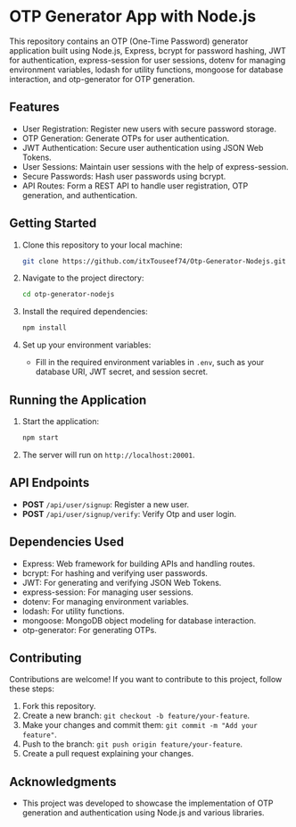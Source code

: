 # OTP Generator App with Node.js

This repository contains an OTP (One-Time Password) generator application built using Node.js, Express, bcrypt for password hashing, JWT for authentication, express-session for user sessions, dotenv for managing environment variables, lodash for utility functions, mongoose for database interaction, and otp-generator for OTP generation.

## Features

- User Registration: Register new users with secure password storage.
- OTP Generation: Generate OTPs for user authentication.
- JWT Authentication: Secure user authentication using JSON Web Tokens.
- User Sessions: Maintain user sessions with the help of express-session.
- Secure Passwords: Hash user passwords using bcrypt.
- API Routes: Form a REST API to handle user registration, OTP generation, and authentication.

## Getting Started

1. Clone this repository to your local machine:

   ```bash
   git clone https://github.com/itxTouseef74/Otp-Generator-Nodejs.git
   ```

2. Navigate to the project directory:

   ```bash
   cd otp-generator-nodejs
   ```

3. Install the required dependencies:

   ```bash
   npm install
   ```

4. Set up your environment variables:

    - Fill in the required environment variables in `.env`, such as your database URI, JWT secret, and session secret.

## Running the Application

1. Start the application:

   ```bash
   npm start
   ```

2. The server will run on `http://localhost:20001`.

## API Endpoints

- **POST** `/api/user/signup`: Register a new user.
- **POST** `/api/user/signup/verify`: Verify Otp and user login.

## Dependencies Used

- Express: Web framework for building APIs and handling routes.
- bcrypt: For hashing and verifying user passwords.
- JWT: For generating and verifying JSON Web Tokens.
- express-session: For managing user sessions.
- dotenv: For managing environment variables.
- lodash: For utility functions.
- mongoose: MongoDB object modeling for database interaction.
- otp-generator: For generating OTPs.

## Contributing

Contributions are welcome! If you want to contribute to this project, follow these steps:

1. Fork this repository.
2. Create a new branch: `git checkout -b feature/your-feature`.
3. Make your changes and commit them: `git commit -m "Add your feature"`.
4. Push to the branch: `git push origin feature/your-feature`.
5. Create a pull request explaining your changes.

## Acknowledgments

- This project was developed to showcase the implementation of OTP generation and authentication using Node.js and various libraries.
